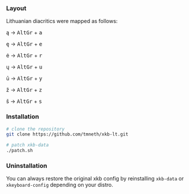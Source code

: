 ### Layout

Lithuanian diacritics were mapped as follows:

ą → <kbd>AltGr</kbd> + <kbd>a</kbd>

ę → <kbd>AltGr</kbd> + <kbd>e</kbd>

ė → <kbd>AltGr</kbd> + <kbd>r</kbd>

ų → <kbd>AltGr</kbd> + <kbd>u</kbd>

ū → <kbd>AltGr</kbd> + <kbd>y</kbd>

ž → <kbd>AltGr</kbd> + <kbd>z</kbd>

š → <kbd>AltGr</kbd> + <kbd>s</kbd>

### Installation

```bash
# clone the repository
git clone https://github.com/tmneth/xkb-lt.git

# patch xkb-data
./patch.sh
```

### Uninstallation

You can always restore the original xkb config by reinstalling `xkb-data` or `xkeyboard-config` depending on your distro.
